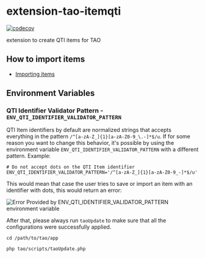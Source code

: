 extension-tao-itemqti
=====================

[![codecov](https://codecov.io/gh/oat-sa/extension-tao-itemqti/branch/master/graph/badge.svg?token=ZEPYrO5p7r)](https://codecov.io/gh/oat-sa/extension-tao-itemqti)

extension to create QTI items for TAO

## How to import items

- [Importing items](./model/import/README.md)

## Environment Variables

### QTI Identifier Validator Pattern - `ENV_QTI_IDENTIFIER_VALIDATOR_PATTERN`

QTI Item identifiers by default are normalized strings that accepts everything in the pattern
`/^[a-zA-Z_]{1}[a-zA-Z0-9_\.-]*$/u`. If for some reason you want to change this behavior, it's 
possible by using the environment variable `ENV_QTI_IDENTIFIER_VALIDATOR_PATTERN`
with a different pattern. Example:

```shell script
# Do not accept dots on the QTI Item identifier
ENV_QTI_IDENTIFIER_VALIDATOR_PATTERN='/^[a-zA-Z_]{1}[a-zA-Z0-9_-]*$/u'
```
This would mean that case the user tries to save or import an item with an identifier with dots, this would return an 
error:


![Error Provided by ENV_QTI_IDENTIFIER_VALIDATOR_PATTERN environment variable](https://user-images.githubusercontent.com/11900046/151952020-e6ed4ff3-a499-4aa9-bd3e-d2bc81a83bd8.jpg)


After that, please always run `taoUpdate` to make sure that all the configurations were successfully applied.

```shell script
cd /path/to/tao/app

php tao/scripts/taoUpdate.php
```
